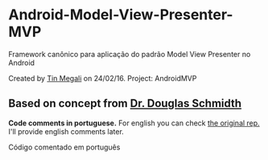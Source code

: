 # Android-Model-View-Presenter-MVP
Framework canônico para aplicação do padrão Model View Presenter no Android

 Created by <a href="http://www.tinmegali.com">Tin Megali</a> on 24/02/16.
 Project: AndroidMVP
 
 Based on concept from <a href="https://github.com/douglascraigschmidt/POSA-15/tree/master/ex/AcronymExpander/src/vandy/mooc">
 Dr. Douglas Schmidth</a> 
 ---------------------------------------------------
 
 <strong>Code comments in portuguese.</strong> For english you can check <a href="https://github.com/douglascraigschmidt/POSA-15/tree/master/ex/AcronymExpander/src/vandy/mooc">
 the original rep.</a> I'll provide english comments later.
 
 Código comentado em português
